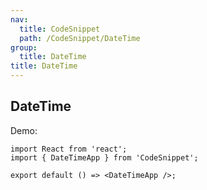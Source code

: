 ```yaml
---
nav:
  title: CodeSnippet
  path: /CodeSnippet/DateTime
group:
  title: DateTime
title: DateTime
---
```


## DateTime

Demo:

```tsx
import React from 'react';
import { DateTimeApp } from 'CodeSnippet';

export default () => <DateTimeApp />;
```

